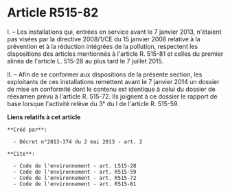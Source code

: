 # Article R515-82

I. – Les installations qui, entrées en service avant le 7 janvier 2013, n'étaient pas visées par la directive 2008/1/CE du 15
janvier 2008 relative à la prévention et à la réduction intégrées de la pollution, respectent les dispositions des articles
mentionnés à l'article R. 515-81 et celles du premier alinéa de l'article L. 515-28 au plus tard le 7 juillet 2015.

II. – Afin de se conformer aux dispositions de la présente section, les exploitants de ces installations remettent avant le 7
janvier 2014 un dossier de mise en conformité dont le contenu est identique à celui du dossier de réexamen prévu à l'article
R. 515-72. Ils joignent à ce dossier le rapport de base lorsque l'activité relève du 3° du I de l'article R. 515-59.

**Liens relatifs à cet article**

	**Créé par**:

	  - Décret n°2013-374 du 2 mai 2013 - art. 2

	**Cite**:

	  - Code de l'environnement - art. L515-28
	  - Code de l'environnement - art. R515-59
	  - Code de l'environnement - art. R515-72
	  - Code de l'environnement - art. R515-81
